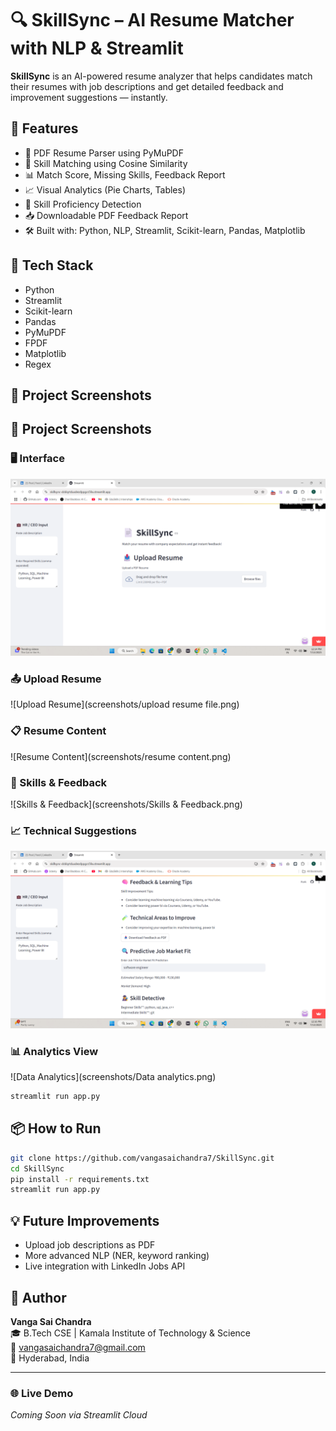 
# 🔍 SkillSync – AI Resume Matcher with NLP & Streamlit

**SkillSync** is an AI-powered resume analyzer that helps candidates match their resumes with job descriptions and get detailed feedback and improvement suggestions — instantly.

## 🚀 Features
- 📄 PDF Resume Parser using PyMuPDF
- 🎯 Skill Matching using Cosine Similarity
- 📊 Match Score, Missing Skills, Feedback Report
- 📈 Visual Analytics (Pie Charts, Tables)
- 🧠 Skill Proficiency Detection
- 📥 Downloadable PDF Feedback Report
- 🛠 Built with: Python, NLP, Streamlit, Scikit-learn, Pandas, Matplotlib

## 🧠 Tech Stack
- Python
- Streamlit
- Scikit-learn
- Pandas
- PyMuPDF
- FPDF
- Matplotlib
- Regex

## 📸 Project Screenshots

## 📸 Project Screenshots

### 🖥️ Interface
![Interface](screenshots/interface.png)

### 📤 Upload Resume
![Upload Resume](screenshots/upload resume file.png)

### 📋 Resume Content
![Resume Content](screenshots/resume content.png)

### 🎯 Skills & Feedback
![Skills & Feedback](screenshots/Skills & Feedback.png)

### 📈 Technical Suggestions
![Technical](screenshots/technical.png)

### 📊 Analytics View
![Data Analytics](screenshots/Data analytics.png)


```python
streamlit run app.py
```

## 📦 How to Run

```bash
git clone https://github.com/vangasaichandra7/SkillSync.git
cd SkillSync
pip install -r requirements.txt
streamlit run app.py
```

## 💡 Future Improvements
- Upload job descriptions as PDF
- More advanced NLP (NER, keyword ranking)
- Live integration with LinkedIn Jobs API

## 🤝 Author
**Vanga Sai Chandra**  
🎓 B.Tech CSE | Kamala Institute of Technology & Science  
📧 vangasaichandra7@gmail.com  
📍 Hyderabad, India

---

### 🌐 Live Demo
*Coming Soon via Streamlit Cloud*
